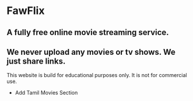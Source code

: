 # FawFlix

## A fully free online movie streaming service.

## We never upload any movies or tv shows. We just share links.

This website is build for educational purposes only. It is not for commercial use.

<!-- ! Todo -->

<!-- - Add Hindi Movies Section -->

- Add Tamil Movies Section
  <!-- - Add Hover Effect on MoviesCard -->
  <!-- - Add Typing Functionality on Footer Search -->
  <!-- - Make Navbar Search Text red while typing -->
    <!-- - Add View More Page -->
  <!-- - Add Video Player Page -->
  <!-- - Add Movie Details section -->
    <!-- - Make responsive -->
     <!-- - flex Slider -->
    <!-- - change color of navigation bar of swiper slider -->
